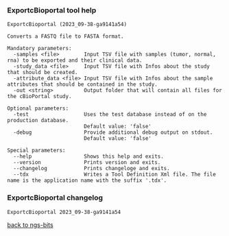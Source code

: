 ### ExportcBioportal tool help
	ExportcBioportal (2023_09-38-ga9141a54)
	
	Converts a FASTQ file to FASTA format.
	
	Mandatory parameters:
	  -samples <file>        Input TSV file with samples (tumor, normal, rna) to be exported and their clinical data.
	  -study_data <file>     Input TSV file with Infos about the study that should be created.
	  -attribute_data <file> Input TSV file with Infos about the sample attributes that should be contained in the study.
	  -out <string>          Output folder that will contain all files for the cBioPortal study.
	
	Optional parameters:
	  -test                  Uses the test database instead of on the production database.
	                         Default value: 'false'
	  -debug                 Provide additional debug output on stdout.
	                         Default value: 'false'
	
	Special parameters:
	  --help                 Shows this help and exits.
	  --version              Prints version and exits.
	  --changelog            Prints changeloge and exits.
	  --tdx                  Writes a Tool Definition Xml file. The file name is the application name with the suffix '.tdx'.
	
### ExportcBioportal changelog
	ExportcBioportal 2023_09-38-ga9141a54
	
[back to ngs-bits](https://github.com/imgag/ngs-bits)